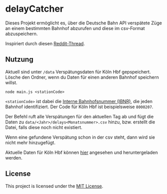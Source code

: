 # delayCatcher

Dieses Projekt ermöglicht es, über die Deutsche Bahn API verspätete Züge an einem bestimmten Bahnhof abzurufen und diese im csv-Format abzuspeichern.

Inspiriert durch diesen [Reddit-Thread](https://www.reddit.com/r/deutschebahn/comments/1evid66/deutschlandticket_entsch%C3%A4digungen_beantragen/).

## Nutzung

Aktuell sind unter `/data` Verspätungsdaten für Köln Hbf gepspeichert. Lösche den Ordner, wenn du Daten für einen anderen Bahnhof speichern willst.

```
node main.js <stationCode>
```

`<stationCode>` ist dabei die [Interne Bahnhofsnummer (IBNR)](https://de.wikipedia.org/wiki/Interne_Bahnhofsnummer), die jeden Bahnhof identifiziert. Der Code für Köln Hbf ist beispielsweise `8000207`.

Der Befehl ruft alle Verspätungen für den aktuellen Tag ab und fügt die Daten zu `data/<Jahr>/delays<Monatsnummer>.csv` hinzu, bzw. erstellt die Datei, falls diese noch nicht existiert.

Wenn eine gefundene Verspätung schon in der csv steht, dann wird sie nicht mehr hinzugefügt.

Aktuelle Daten für Köln Hbf können [hier](https://luiserhardt.github.io/db_delay_viewer/) angesehen und heruntergeladen werden.

## License

This project is licensed under the [MIT License](LICENSE).
